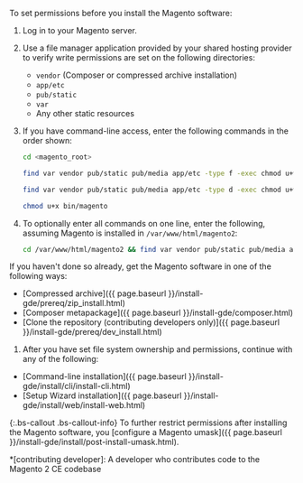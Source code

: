 To set permissions before you install the Magento software:

1. Log in to your Magento server.
1. Use a file manager application provided by your shared hosting provider to verify write permissions are set on the following directories:

    * `vendor` (Composer or compressed archive installation)
    * `app/etc`
    * `pub/static`
    * `var`
    * Any other static resources

1. If you have command-line access, enter the following commands in the order shown:

    ```bash
    cd <magento_root>
    ```

    ```bash
    find var vendor pub/static pub/media app/etc -type f -exec chmod u+w {} +
   ```

    ```bash
    find var vendor pub/static pub/media app/etc -type d -exec chmod u+w {} +
    ```

    ```bash
    chmod u+x bin/magento
    ```

1. To optionally enter all commands on one line, enter the following, assuming Magento is installed in `/var/www/html/magento2`:

    ```bash
    cd /var/www/html/magento2 && find var vendor pub/static pub/media app/etc -type f -exec chmod u+w {} + && find var vendor pub/static pub/media app/etc -type d -exec chmod u+w {} + && chmod u+x bin/magento
    ```

If you haven't done so already, get the Magento software in one of the following ways:

* [Compressed archive]({{ page.baseurl }}/install-gde/prereq/zip_install.html)
* [Composer metapackage]({{ page.baseurl }}/install-gde/composer.html)
* [Clone the repository (contributing developers only)]({{ page.baseurl }}/install-gde/prereq/dev_install.html)

1. After you have set file system ownership and permissions, continue with any of the following:

* [Command-line installation]({{ page.baseurl }}/install-gde/install/cli/install-cli.html)
* [Setup Wizard installation]({{ page.baseurl }}/install-gde/install/web/install-web.html)

{:.bs-callout .bs-callout-info}
To further restrict permissions after installing the Magento software, you [configure a Magento umask]({{ page.baseurl }}/install-gde/install/post-install-umask.html).

*[contributing developer]: A developer who contributes code to the Magento 2 CE codebase
